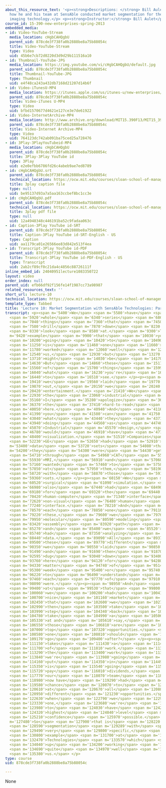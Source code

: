 ```yaml
---
about_this_resource_text: '<p><strong>Descriptions: </strong> Bill Aulet discusses
  how he and his team at SensAble conducted market segmentation for their novel 3D
  imaging technology.</p> <p><strong>Instructor:</strong> Bill Aulet</p>'
course_id: 15-390-new-enterprises-spring-2013
embedded_media:
- id: Video-YouTube-Stream
  media_location: cHgbCAHQgbU
  parent_uid: 878cde3f738fa0b2888be8a75b88054c
  title: Video-YouTube-Stream
  type: Video
  uid: 45b6e7cb72d0220d3d9d29b111516a10
- id: Thumbnail-YouTube-JPG
  media_location: https://img.youtube.com/vi/cHgbCAHQgbU/default.jpg
  parent_uid: 878cde3f738fa0b2888be8a75b88054c
  title: Thumbnail-YouTube-JPG
  type: Thumbnail
  uid: e4f48ca243a432db7168d21207d14b6f
- id: Video-iTunesU-MP4
  media_location: https://itunes.apple.com/us/itunes-u/new-enterprises/id848465056
  parent_uid: 878cde3f738fa0b2888be8a75b88054c
  title: Video-iTunes U-MP4
  type: Video
  uid: bfbd1570677d4621e127ce3e7de61922
- id: Video-InternetArchive-MP4
  media_location: http://www.archive.org/download/MIT15.390F13/MIT15_390F13_lec10_300k.mp4
  parent_uid: 878cde3f738fa0b2888be8a75b88054c
  title: Video-Internet Archive-MP4
  type: Video
  uid: 764123dc742ab091ba75ced25a728476
- id: 3Play-3PlayYouTubeid-MP4
  media_location: cHgbCAHQgbU
  parent_uid: 878cde3f738fa0b2888be8a75b88054c
  title: 3Play-3Play YouTube id
  type: 3Play
  uid: e2e0efbb6786fd26c4abeb9ae7ed8789
- id: cHgbCAHQgbU.srt
  parent_uid: 878cde3f738fa0b2888be8a75b88054c
  technical_location: https://ocw.mit.edu/courses/sloan-school-of-management/15-390-new-enterprises-spring-2013/video-tutorials/lecture-10/cHgbCAHQgbU.srt
  title: 3play caption file
  type: null
  uid: be95137d93a7a5aa163ccbef8bc1cc3e
- id: cHgbCAHQgbU.pdf
  parent_uid: 878cde3f738fa0b2888be8a75b88054c
  technical_location: https://ocw.mit.edu/courses/sloan-school-of-management/15-390-new-enterprises-spring-2013/video-tutorials/lecture-10/cHgbCAHQgbU.pdf
  title: 3play pdf file
  type: null
  uid: 12a4948348c446191ba52c9fadaa063c
- id: Caption-3Play YouTube id-SRT
  parent_uid: 878cde3f738fa0b2888be8a75b88054c
  title: Caption-3Play YouTube id-SRT-English - US
  type: Caption
  uid: aa1179ca01e26566ee83d842e513f4ea
- id: Transcript-3Play YouTube id-PDF
  parent_uid: 878cde3f738fa0b2888be8a75b88054c
  title: Transcript-3Play YouTube id-PDF-English - US
  type: Transcript
  uid: 2ab2cf89cf0c21da4c4856c88726111f
inline_embed_id: 24040951lecture1083350722
layout: video
order_index: null
parent_uid: efb66df92f156fe14f1987cc73a98987
related_resources_text: ''
short_url: lecture-10
technical_location: https://ocw.mit.edu/courses/sloan-school-of-management/15-390-new-enterprises-spring-2013/video-tutorials/lecture-10
template_type: Tabbed
title: 'Lecture 10: Market Segmentation with SensAble Technologies: Part II'
transcript: <p><span m='5400'>We</span> <span m='5580'>have</span> <span m='5840'>a</span>
  <span m='5920'>whole</span> <span m='6340'>series</span> <span m='6860'>of</span>
  <span m='7040'>things</span> <span m='7360'>that</span> <span m='7450'>we</span>
  <span m='7580'>drill</span> <span m='7870'>down</span> <span m='8230'>and</span>
  <span m='8330'>look</span> <span m='8580'>at.</span> <span m='9300'>The</span> <span
  m='9420'>example</span> <span m='9900'>that</span> <span m='10030'>you're</span>
  <span m='10200'>going</span> <span m='10420'>to</span> <span m='10490'>see</span>
  <span m='11250'>is</span> <span m='11460'>one</span> <span m='11660'>that</span>
  <span m='11780'>worked</span> <span m='12060'>well</span> <span m='12360'>for</span>
  <span m='12540'>us,</span> <span m='12930'>but</span> <span m='13270'>yours</span>
  <span m='13710'>might</span> <span m='14030'>be</span> <span m='14170'>different.</span>
  <span m='14630'>But</span> <span m='14860'>these</span> <span m='15170'>types</span>
  <span m='15560'>of</span> <span m='15700'>things</span> <span m='15990'>are</span>
  <span m='16040'>what</span> <span m='16230'>you're</span> <span m='16340'>going</span>
  <span m='16440'>to</span> <span m='16510'>see.</span> </p><p><span m='18870'>As</span>
  <span m='19410'>we</span> <span m='19560'>laid</span> <span m='19770'>it</span>
  <span m='19870'>out,</span> <span m='20150'>we</span> <span m='20240'>had</span>
  <span m='20420'>entertainment.</span> <span m='21410'>We</span> <span m='22710'>had</span>
  <span m='22930'>the</span> <span m='23060'>industrial</span> <span m='23890'>designer.</span>
  <span m='35160'>I</span> <span m='35280'>apologize</span> <span m='36100'>for</span>
  <span m='36370'>the</span> <span m='37410'>hard-to-read</span> <span m='39710'>writing</span>
  <span m='40050'>here.</span> <span m='40940'>And</span> <span m='41160'>so</span>
  <span m='41390'>you</span> <span m='41580'>can</span> <span m='41750'>see</span>
  <span m='43040'>what</span> <span m='43440'>they</span> <span m='43710'>were</span>
  <span m='43940'>doing</span> <span m='44560'>as</span> <span m='44740'>well.</span>
  <span m='45070'>Industrial</span> <span m='45570'>design,</span> <span m='46740'>you</span>
  <span m='46780'>would</span> <span m='46910'>have</span> <span m='47790'>medical</span>
  <span m='48400'>visualization.</span> <span m='51510'>Companies</span> <span m='51980'>like</span>
  <span m='52230'>GE</span> <span m='52650'>had</span> <span m='52910'>3D</span> <span
  m='53400'>data</span> <span m='53720'>sets</span> <span m='54080'>that</span> <span
  m='54200'>they</span> <span m='54300'>were</span> <span m='54430'>getting</span>
  <span m='54710'>through</span> <span m='54960'>CAT</span> <span m='55320'>scans,</span>
  <span m='55930'>MRI,</span> <span m='56910'>and</span> <span m='57060'>they</span>
  <span m='57160'>wanted</span> <span m='57460'>to</span> <span m='57580'>look</span>
  <span m='57850'>at</span> <span m='57950'>them,</span> <span m='58190'>interact</span>
  <span m='58720'>with</span> <span m='58870'>those</span> <span m='59100'>data</span>
  <span m='59360'>sets.</span> </p><p><span m='60150'>We</span> <span m='60290'>had</span>
  <span m='60520'>surgical</span> <span m='61090'>simulation.</span> <span m='66800'>We</span>
  <span m='66980'>also</span> <span m='67440'>had</span> <span m='68490'>computing</span>
  <span m='69180'>for</span> <span m='69320'>the</span> <span m='69440'>blind,</span>
  <span m='70420'>human-computer</span> <span m='71340'>interface</span> <span m='72440'>for</span>
  <span m='72620'>non-visual</span> <span m='76480'>human</span> <span m='76840'>computer</span>
  <span m='77240'>interface.</span> <span m='78210'>And</span> <span m='78390'>for</span>
  <span m='78570'>each</span> <span m='78850'>one</span> <span m='79110'>of</span>
  <span m='79220'>these,</span> <span m='79600'>we</span> <span m='79760'>have</span>
  <span m='79950'>molecular</span> <span m='80590'>modeling</span> <span m='81540'>and</span>
  <span m='83420'>assembly</span> <span m='83920'>path</span> <span m='84310'>planning,</span>
  <span m='85270'>and</span> <span m='85400'>we</span> <span m='85520'>even</span>
  <span m='85740'>had</span> <span m='87350'>analyzing</span> <span m='87920'>seismic</span>
  <span m='88440'>data.</span> <span m='89090'>All</span> <span m='89370'>of</span>
  <span m='89500'>these</span> <span m='89770'>different</span> <span m='90110'>ones,</span>
  <span m='90350'>we</span> <span m='90550'>laid</span> <span m='90850'>out,</span>
  <span m='91490'>and</span> <span m='91690'>then</span> <span m='91870'>we</span>
  <span m='92595'>dug</span> <span m='93040'>down</span> <span m='93400'>in</span>
  <span m='93760'>here</span> <span m='94120'>for</span> <span m='94280'>a</span>
  <span m='94330'>matter</span> <span m='94740'>of</span> <span m='95140'>a</span>
  <span m='95300'>week</span> <span m='95400'>or</span> <span m='95740'>two</span>
  <span m='96220'>to</span> <span m='96490'>understand</span> <span m='97130'>what</span>
  <span m='97460'>each</span> <span m='97770'>of</span> <span m='97910'>them</span>
  <span m='98090'>were.</span> </p><p><span m='98950'>And</span> <span m='99240'>then</span>
  <span m='99400'>at</span> <span m='99530'>that</span> <span m='99800'>point,</span>
  <span m='100060'>we</span> <span m='100200'>had</span> <span m='100410'>a</span>
  <span m='100700'>nice</span> <span m='101160'>market</span> <span m='101590'>segmentation</span>
  <span m='102450'>that</span> <span m='102600'>we</span> <span m='102780'>could</span>
  <span m='102990'>then</span> <span m='103500'>take</span> <span m='103770'>a</span>
  <span m='103990'>step</span> <span m='104340'>back</span> <span m='104490'>and</span>
  <span m='104780'>take</span> <span m='104990'>a</span> <span m='105060'>look</span>
  <span m='105330'>at and</span> <span m='105610'>say,</span> <span m='106290'>wow,</span>
  <span m='106550'>those</span> <span m='106810'>are</span> <span m='106840'>the</span>
  <span m='107000'>top</span> <span m='107320'>opportunities.</span> <span m='108240'>Which</span>
  <span m='108580'>one</span> <span m='108810'>should</span> <span m='109040'>we</span>
  <span m='109170'>go</span> <span m='109400'>after?</span> </p><p><span m='110830'>This</span>
  <span m='111150'>takes</span> <span m='111430'>a</span> <span m='111480'>lot</span>
  <span m='111700'>of</span> <span m='111810'>work.</span> <span m='113070'>But</span>
  <span m='113290'>the</span> <span m='113400'>work</span> <span m='113730'>that</span>
  <span m='113840'>we're</span> <span m='113980'>going</span> <span m='114080'>to</span>
  <span m='114160'>put</span> <span m='114350'>in</span> <span m='114490'>upfront</span>
  <span m='115350'>is</span> <span m='115540'>going</span> <span m='115640'>to</span>
  <span m='115720'>pay</span> <span m='116010'>dividends,</span> <span m='117070'>because</span>
  <span m='117770'>our</span> <span m='118070'>team</span> <span m='118840'>will</span>
  <span m='118980'>now have</span> <span m='119290'>had</span> <span m='119500'>a</span>
  <span m='119580'>chance</span> <span m='120070'>to</span> <span m='120220'>look</span>
  <span m='120610'>at</span> <span m='120670'>all</span> <span m='120880'>the</span>
  <span m='120950'>different</span> <span m='121230'>opportunities.</span> <span m='122460'>And</span>
  <span m='122630'>when</span> <span m='122790'>we</span> <span m='122920'>choose</span>
  <span m='123330'>one,</span> <span m='123680'>we're</span> <span m='123870'>going</span>
  <span m='123980'>to</span> <span m='124030'>have</span> <span m='124260'>the</span>
  <span m='124320'>highest</span> <span m='124840'>level</span> <span m='125110'>of</span>
  <span m='125210'>confidence</span> <span m='125970'>possible.</span> </p><p><span
  m='127480'>So</span> <span m='127900'>that is</span> <span m='128220'>market</span>
  <span m='128590'>segmentation</span> <span m='129289'>with</span> <span m='129430'>a</span>
  <span m='129490'>very</span> <span m='129800'>specific,</span> <span m='130479'>real</span>
  <span m='130800'>example</span> <span m='131700'>at</span> <span m='131950'>Sensible</span>
  <span m='132470'>Technologies</span> <span m='133570'>which</span> <span m='133800'>ended</span>
  <span m='134040'>up</span> <span m='134200'>working</span> <span m='134540'>out</span>
  <span m='134690'>quite</span> <span m='134970'>well</span> <span m='135190'>for</span>
  <span m='135380'>us.</span> </p>
type: course
uid: 878cde3f738fa0b2888be8a75b88054c

---
```

None